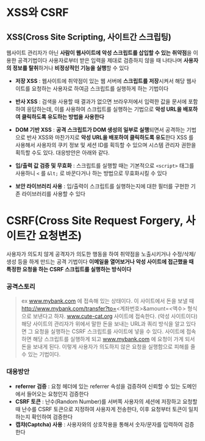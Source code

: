 # XSS와 CSRF

## XSS(Cross Site Scripting, 사이트간 스크립팅)

웹사이트 관리자가 아닌 **사람이 웹사이트에 악성 스크립트를 삽입할 수 있는 취약점**을 이용한 공격기법이다
사용자로부터 받은 입력을 제대로 검증하지 않을 때 나타나며 **사용자의 정보를 탈취**하거나 **비정상적인 기능을 실행**할 수 있다

- **저장 XSS** : 웹사이트에 취약점이 있는 웹 서버에 **스크립트를 저장**시켜서 해당 웹사이트를 요청하는 사용자로 하여금 스크립트를 실행하게 하는 기법이다
- **반사 XSS** : 검색을 사용할 때 결과가 없으면 브라우저에서 입력한 값을 문서에 포함하여 응답하는데, 이를 사용하여 스크립트를 실행하는 기법으로 **악성 URL을 배포하여 클릭하도록 유도하는 방법을 사용한다**
- **DOM 기반 XSS** : **공격 스크립트가 DOM 생성의 일부로 실행**되면서 공격하는 기법으로 반사 XSS와 마찬가지로 **악성 URL을 배포하여 클릭하도록 유도**한다
  XSS 를 사용해서 사용자의 쿠키 정보 및 세션 ID를 획득할 수 있으며 시스템 관리자 권한을 획득할 수도 있다. 대응방안은 아래와 같다.

- **입/출력 값 검증 및 무효화** : 스크립트를 실행할 때는 기본적으로 `<script>` 태그를 사용하니 `<` 를 `&lt;` 로 바꾼다거나 하는 방법으로 무효화시킬 수 있다
- **보안 라이브러리 사용** : 입/출력이 스크립트를 실행하는지에 대한 필터를 구현한 기존 라이브러리를 사용할 수 있다

# CSRF(Cross Site Request Forgery, 사이트간 요청변조)

사용자가 의도치 않게 공격자가 의도한 행동을 하여 취약점을 노출시키거나 수정/삭제/생성 등을 하게 만드는 공격 기법이다
**이메일을 열어보거나 악성 사이트에 접근했을 때 특정한 요청을 하는 CSRF 스크립트를 실행하는 방식이다**

### 공격스토리

> ex
> www.mybank.com 에 접속해 있는 상태이다.
> 이 사이트에서 돈을 보낼 때 http://www.mybank.com/transfer?to=<계좌번호>&amount=<액수> 형식으로 보낸다고 하자.
> www.cute-cat.org 사이트에 접속한다. (악성 사이트이다)
> 해당 사이트의 관리자가 위에서 말한 돈을 보내는 URL과 쿼리 방식을 알고 있다면 그 요청을 실행하는 CSRF 스크립트를 사이트에 넣을 수 있다.
> 사이트에 접속하면 해당 스크립트를 실행하게 되고 www.mybank.com 에 요청이 가게 되서 돈을 보내게 된다.
> 이렇게 사용자가 의도하지 않은 요청을 실행함으로 피해를 줄 수 있는 기법이다.

### 대응방안

- **referrer 검증** : 요청 헤더에 있는 referrer 속성을 검증하여 신뢰할 수 있는 도메인에서 들어오는 요청인지 검증한다
- **CSRF 토큰** : 난수(Random Number)를 서버쪽 사용자의 세션에 저장하고 요청할 때 난수를 CSRF 토큰으로 지정하여 사용자게 전송한다, 이후 요청부터 토큰이 일치하는지 확인하여 검증한다
- **캡챠(Captcha) 사용** : 사용자와의 상호작용을 통해서 숫자/문자를 입력하여 검증한다
